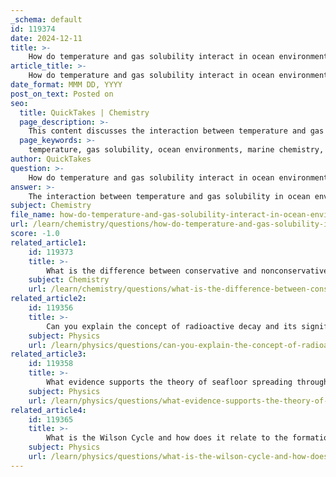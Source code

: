 ```yaml
---
_schema: default
id: 119374
date: 2024-12-11
title: >-
    How do temperature and gas solubility interact in ocean environments?
article_title: >-
    How do temperature and gas solubility interact in ocean environments?
date_format: MMM DD, YYYY
post_on_text: Posted on
seo:
  title: QuickTakes | Chemistry
  page_description: >-
    This content discusses the interaction between temperature and gas solubility in ocean environments, highlighting the inverse relationship according to Henry's Law and its implications for marine life and biogeochemical processes.
  page_keywords: >-
    temperature, gas solubility, ocean environments, marine chemistry, Henry's Law, dissolved gases, aquatic organisms, thermal energy, oxygen, nitrogen, pressure, salinity, carbon cycling, marine ecosystems, biogeochemical cycles
author: QuickTakes
question: >-
    How do temperature and gas solubility interact in ocean environments?
answer: >-
    The interaction between temperature and gas solubility in ocean environments is a critical aspect of marine chemistry and ecology. The solubility of gases in seawater is primarily temperature-dependent, with colder water being able to hold more dissolved gases compared to warmer water. This relationship can be explained by Henry's Law, which states that the solubility of a gas in a liquid is proportional to the partial pressure of that gas above the liquid. The equation representing this relationship is:\n\n$$\n[C] = k P_{gas}\n$$\n\nwhere $[C]$ is the solubility of the gas, $k$ is a constant that varies with temperature, and $P_{gas}$ is the partial pressure of the gas.\n\nAs temperature increases, the solubility of gases such as oxygen and nitrogen decreases. This is due to the fact that adding heat to the solution provides thermal energy that overcomes the attractive forces between the gas molecules and the solvent (water) molecules, leading to a reduction in gas solubility. For instance, at higher temperatures, the dissolved oxygen content in seawater decreases, which can significantly impact marine life, as many aquatic organisms rely on dissolved oxygen for survival.\n\nAdditionally, the solubility of gases is also influenced by other factors such as pressure and salinity. For example, the solubility of gases increases with increasing pressure and decreases with increasing salinity. This means that in deeper ocean layers, where pressure is higher, gases like carbon dioxide can be more soluble, which is important for understanding carbon cycling in the ocean.\n\nIn summary, the interaction between temperature and gas solubility in ocean environments is characterized by an inverse relationship: as temperature rises, the solubility of gases decreases, which can have profound implications for marine ecosystems and biogeochemical cycles.
subject: Chemistry
file_name: how-do-temperature-and-gas-solubility-interact-in-ocean-environments.md
url: /learn/chemistry/questions/how-do-temperature-and-gas-solubility-interact-in-ocean-environments
score: -1.0
related_article1:
    id: 119373
    title: >-
        What is the difference between conservative and nonconservative elements in ocean chemistry?
    subject: Chemistry
    url: /learn/chemistry/questions/what-is-the-difference-between-conservative-and-nonconservative-elements-in-ocean-chemistry
related_article2:
    id: 119356
    title: >-
        Can you explain the concept of radioactive decay and its significance in determining Earth's age?
    subject: Physics
    url: /learn/physics/questions/can-you-explain-the-concept-of-radioactive-decay-and-its-significance-in-determining-earths-age
related_article3:
    id: 119358
    title: >-
        What evidence supports the theory of seafloor spreading through symmetrical magnetic stripes?
    subject: Physics
    url: /learn/physics/questions/what-evidence-supports-the-theory-of-seafloor-spreading-through-symmetrical-magnetic-stripes
related_article4:
    id: 119365
    title: >-
        What is the Wilson Cycle and how does it relate to the formation and closure of ocean basins?
    subject: Physics
    url: /learn/physics/questions/what-is-the-wilson-cycle-and-how-does-it-relate-to-the-formation-and-closure-of-ocean-basins
---
```


&nbsp;